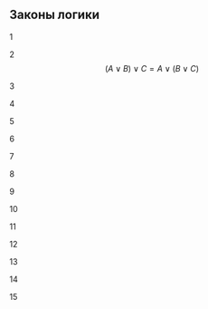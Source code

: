 ## Законы логики


1



2 
$$(A\vee B) \vee C= A \vee (B \vee C)$$


3



4



5



6



7



8



9



10



11



12



13



14



15


